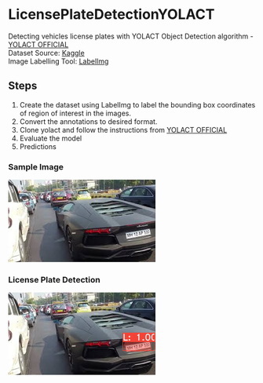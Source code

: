 # LicensePlateDetectionYOLACT
Detecting vehicles license plates with YOLACT Object Detection algorithm - [YOLACT OFFICIAL](https://github.com/dbolya/yolact) <br>
Dataset Source: [Kaggle](https://www.kaggle.com/dataturks/vehicle-number-plate-detection) <br>
Image Labelling Tool: [LabelImg](https://github.com/tzutalin/labelImg)

## Steps
1. Create the dataset using LabelImg to label the bounding box coordinates of region of interest in the images.
2. Convert the annotations to desired format.
3. Clone yolact and follow the instructions from [YOLACT OFFICIAL](https://github.com/dbolya/yolact)
4. Evaluate the model
5. Predictions


### Sample Image
![Alt](https://github.com/Krishna2709/LicensePlateDetectionYOLACT/blob/master/prediction/image.png)
### License Plate Detection
![Alt](https://github.com/Krishna2709/LicensePlateDetectionYOLACT/blob/master/prediction/output.png)
